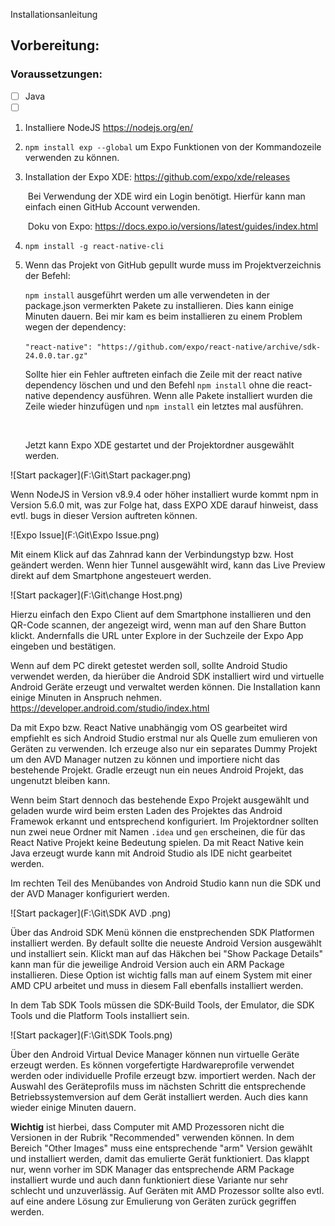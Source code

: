 Installationsanleitung

## Vorbereitung:

### Voraussetzungen:

- [ ] Java
- [ ] ​

1. Installiere NodeJS https://nodejs.org/en/

2. `npm install exp --global` um Expo Funktionen von der Kommandozeile verwenden zu können. 

3. Installation der Expo XDE: https://github.com/expo/xde/releases

   ​	Bei Verwendung der XDE wird ein Login benötigt. Hierfür kann man einfach einen GitHub Account verwenden.

   ​	Doku von Expo: https://docs.expo.io/versions/latest/guides/index.html

4. `npm install -g react-native-cli`

5. Wenn das Projekt von GitHub gepullt wurde muss im Projektverzeichnis der Befehl:

   `npm install` ausgeführt werden um alle verwendeten in der package.json vermerkten Pakete zu installieren. Dies kann einige Minuten dauern. Bei mir kam es beim installieren zu einem Problem wegen der dependency:

   ​	`"react-native": "https://github.com/expo/react-native/archive/sdk-24.0.0.tar.gz"`  

   Sollte hier ein Fehler auftreten einfach die Zeile mit der react native dependency löschen und und den Befehl `npm install` ohne die react-native dependency ausführen. Wenn alle Pakete installiert wurden die Zeile wieder hinzufügen und `npm install` ein letztes mal ausführen.

   ​

   Jetzt kann Expo XDE gestartet und der Projektordner ausgewählt werden. 

![Start packager](F:\Git\Start packager.png)

Wenn NodeJS in Version v8.9.4 oder höher installiert wurde kommt npm in Version 5.6.0 mit, was zur Folge hat, dass EXPO XDE darauf hinweist, dass evtl. bugs in dieser Version auftreten können.

![Expo Issue](F:\Git\Expo Issue.png)

Mit einem Klick auf das Zahnrad kann der Verbindungstyp bzw. Host geändert werden. Wenn hier Tunnel ausgewählt wird, kann das Live Preview direkt auf dem Smartphone angesteuert werden.

![Start packager](F:\Git\change Host.png)

Hierzu einfach den Expo Client auf dem Smartphone installieren und den QR-Code scannen, der angezeigt wird, wenn man auf den Share Button klickt. Andernfalls die URL unter Explore in der Suchzeile der Expo App eingeben und bestätigen. 

Wenn auf dem PC direkt getestet werden soll, sollte Android Studio verwendet werden, da hierüber die Android SDK installiert wird und virtuelle Android Geräte erzeugt und verwaltet werden können. Die Installation kann einige Minuten in Anspruch nehmen.
https://developer.android.com/studio/index.html 



Da mit Expo bzw. React Native unabhängig vom OS gearbeitet wird empfiehlt es sich Android Studio erstmal nur als Quelle zum emulieren von Geräten zu verwenden. Ich erzeuge also nur ein separates Dummy Projekt um den AVD Manager nutzen zu können und importiere nicht das bestehende Projekt. Gradle erzeugt nun ein neues Android Projekt, das ungenutzt bleiben kann. 

Wenn beim Start dennoch das bestehende Expo Projekt ausgewählt und geladen wurde wird beim ersten Laden des Projektes das Android Framewok erkannt und entsprechend konfiguriert. Im Projektordner sollten nun zwei neue Ordner mit Namen `.idea` und `gen` erscheinen, die für das React Native Projekt keine Bedeutung spielen. 
Da mit React Native kein Java erzeugt wurde kann mit Android Studio als IDE nicht gearbeitet werden.

Im rechten Teil des Menübandes von Android Studio kann nun die SDK und der AVD Manager konfiguriert werden.

![Start packager](F:\Git\SDK AVD .png)

Über das Android SDK Menü können die enstprechenden SDK Platformen installiert werden. By default sollte die neueste Android Version ausgewählt und installiert sein. Klickt man auf das Häkchen bei "Show Package Details" kann man für die jeweilige Android Version auch ein ARM Package installieren. Diese Option ist wichtig falls man auf einem System mit einer AMD CPU arbeitet und muss in diesem Fall ebenfalls installiert werden.



In dem Tab SDK Tools müssen die SDK-Build Tools, der Emulator, die SDK Tools und die Platform Tools installiert sein.

![Start packager](F:\Git\SDK Tools.png)

Über den Android Virtual Device Manager können nun virtuelle Geräte erzeugt werden. Es können vorgefertigte Hardwareprofile verwendet werden oder individuelle Profile erzeugt bzw. importiert werden. Nach der Auswahl des Geräteprofils muss im nächsten Schritt die entsprechende Betriebssystemversion auf dem Gerät installiert werden. Auch dies kann wieder einige Minuten dauern. 

**Wichtig** ist hierbei, dass Computer mit AMD Prozessoren nicht die Versionen in der Rubrik "Recommended" verwenden können. In dem Bereich "Other Images" muss eine entsprechende "arm" Version gewählt und installiert werden, damit das emulierte Gerät funktioniert. Das klappt nur, wenn vorher im SDK Manager das entsprechende ARM Package installiert wurde und auch dann funktioniert diese Variante nur sehr schlecht und unzuverlässig. Auf Geräten mit AMD Prozessor sollte also evtl. auf eine andere Lösung zur Emulierung von Geräten zurück gegriffen werden.  